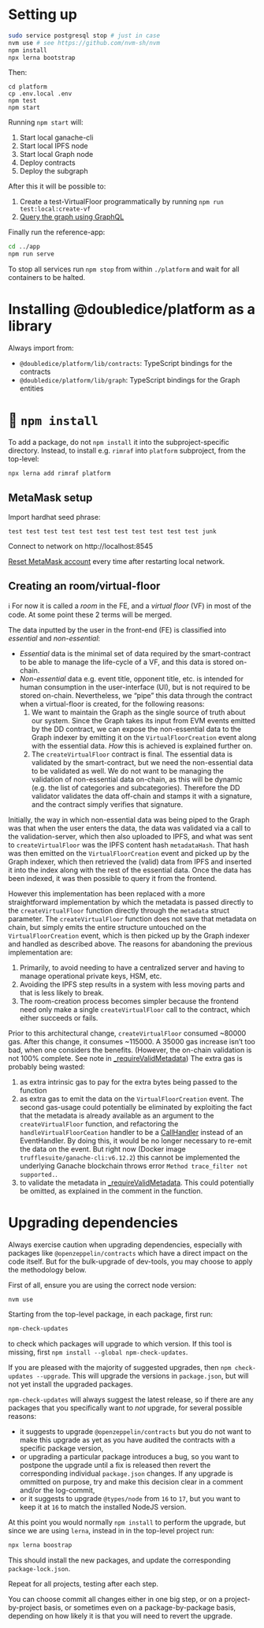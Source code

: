 # Setting up

```sh
sudo service postgresql stop # just in case
nvm use # see https://github.com/nvm-sh/nvm
npm install
npx lerna bootstrap
```

Then:

```
cd platform
cp .env.local .env
npm test
npm start
```

Running `npm start` will:
1. Start local ganache-cli
2. Start local IPFS node
3. Start local Graph node
4. Deploy contracts
5. Deploy the subgraph

After this it will be possible to:
1. Create a test-VirtualFloor programmatically by running `npm run test:local:create-vf`
2. [Query the graph using GraphQL](http://127.0.0.1:8000/subgraphs/name/doubledice-com/doubledice-platform/graphql)


Finally run the reference-app:

```sh
cd ../app
npm run serve
```

To stop all services run `npm stop` from within `./platform` and wait for all containers to be halted.

# Installing @doubledice/platform as a library

Always import from:
- `@doubledice/platform/lib/contracts`: TypeScript bindings for the contracts
- `@doubledice/platform/lib/graph`: TypeScript bindings for the Graph entities

# 🚫 `npm install`

To add a package, do not `npm install` it into the subproject-specific directory. Instead, to install e.g. `rimraf` into `platform` subproject, from the top-level:

```sh
npx lerna add rimraf platform
```

## MetaMask setup

Import hardhat seed phrase:

```
test test test test test test test test test test test junk
```

Connect to network on http://localhost:8545

[Reset MetaMask account](chrome-extension://nkbihfbeogaeaoehlefnkodbefgpgknn/home.html#settings/advanced) every time after restarting local network.

## Creating an room/virtual-floor

:information_source: For now it is called a _room_ in the FE, and a _virtual floor_ (VF) in most of the code. At some point these 2 terms will be merged.

The data inputted by the user in the front-end (FE) is classified into _essential_ and _non-essential_:

- _Essential_ data is the minimal set of data required by the smart-contract to be able to manage the life-cycle of a VF, and this data is stored on-chain.
- _Non-essential_ data e.g. event title, opponent title, etc. is intended for human consumption in the user-interface (UI), but is not required to be stored on-chain. Nevertheless, we “pipe” this data through the contract when a virtual-floor is created, for the following reasons:
  1. We want to maintain the Graph as the single source of truth about our system. Since the Graph takes its input from EVM events emitted by the DD contract, we can expose the non-essential data to the Graph indexer by emitting it on the `VirtualFloorCreation` event along with the essential data. _How_ this is achieved is explained further on.
  2. The `createVirtualFloor` contract is final. The essential data is validated by the smart-contract, but we need the non-essential data to be validated as well. We do not want to be managing the validation of non-essential data on-chain, as this will be dynamic (e.g. the list of categories and subcategories). Therefore the DD validator validates the data off-chain and stamps it with a signature, and the contract simply verifies that signature.

Initially, the way in which non-essential data was being piped to the Graph was that when the user enters the data, the data was validated via a call to the validation-server, which then also uploaded to IPFS, and what was sent to `createVirtualFloor` was the IPFS content hash `metadataHash`. That hash was then emitted on the `VirtualFloorCreation` event and picked up by the Graph indexer, which then retrieved the (valid) data from IPFS and inserted it into the index along with the rest of the essential data. Once the data has been indexed, it was then possible to query it from the frontend.

However this implementation has been replaced with a more straightforward implementation by which the metadata is passed directly to the `createVirtualFloor` function directly through the `metadata` struct parameter. The `createVirtualFloor` function does not save that metadata on chain, but simply emits the entire structure untouched on the `VirtualFloorCreation` event, which is then picked up by the Graph indexer and handled as described above. The reasons for abandoning the previous implementation are:
1. Primarily, to avoid needing to have a centralized server and having to manage operational private keys, HSM, etc.
2. Avoiding the IPFS step results in a system with less moving parts and that is less likely to break.
3. The room-creation process becomes simpler because the frontend need only make a single `createVirtualFloor` call to the contract, which either succeeds or fails.

Prior to this architectural change, `createVirtualFloor` consumed ~80000 gas. After this change, it consumes ~115000. A 35000 gas increase isn’t too bad, when one considers the benefits. (However, the on-chain validation is not 100% complete. See note in [_requireValidMetadata](./platform/contracts/VirtualFloorMetadata.sol)) The extra gas is probably being wasted:
1. as extra intrinsic gas to pay for the extra bytes being passed to the function
2. as extra gas to emit the data on the `VirtualFloorCreation` event. The second gas-usage could potentially be eliminated by exploiting the fact that the metadata is already available as an argument to the `createVirtualFloor` function, and refactoring the `handleVirtualFloorCeation` handler to be a [CallHandler](https://thegraph.com/docs/en/developer/create-subgraph-hosted/#defining-a-call-handler) instead of an EventHandler. By doing this, it would be no longer necessary to re-emit the data on the event. But right now (Docker image `trufflesuite/ganache-cli:v6.12.2`) this cannot be implemented the underlying Ganache blockchain throws error `Method trace_filter not supported.`.
3. to validate the metadata in [_requireValidMetadata](./platform/contracts/VirtualFloorMetadata.sol). This could potentially be omitted, as explained in the comment in the function.

# Upgrading dependencies

Always exercise caution when upgrading dependencies, especially with packages like `@openzeppelin/contracts` which have a direct impact on the code itself. But for the bulk-upgrade of dev-tools, you may choose to apply the methodology below.

First of all, ensure you are using the correct node version:

```sh
nvm use
```

Starting from the top-level package, in each package, first run:

```sh
npm-check-updates
```

to check which packages will upgrade to which version. If this tool is missing, first `npm install --global npm-check-updates`.

If you are pleased with the majority of suggested upgrades, then `npm check-updates --upgrade`. This will upgrade the versions in `package.json`, but will not yet install the upgraded packages.

`npm-check-updates` will always suggest the latest release, so if there are any packages that you specifically want to _not_ upgrade, for several possible reasons:
- it suggests to upgrade `@openzeppelin/contracts` but you do not want to make this upgrade as yet as you have audited the contracts with a specific package version,
- or upgrading a particular package introduces a bug, so you want to postpone the upgrade until a fix is released
then revert the corresponding individual `package.json` changes. If any upgrade is ommitted on purpose, try and make this decision clear in a comment and/or the log-commit,
- or it suggests to upgrade `@types/node` from `16` to `17`, but you want to keep it at `16` to match the installed NodeJS version.

At this point you would normally `npm install` to perform the upgrade, but since we are using `lerna`, instead in in the top-level project run:

```sh
npx lerna boostrap
```

This should install the new packages, and update the corresponding `package-lock.json`.

Repeat for all projects, testing after each step.

You can choose commit all changes either in one big step, or on a project-by-project basis, or sometimes even on a package-by-package basis, depending on how likely it is that you will need to revert the upgrade.
